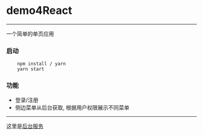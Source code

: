 # demo4React
---
一个简单的单页应用
### 启动
```
	npm install / yarn
	yarn start
```
### 功能
* 登录/注册
* 侧边菜单从后台获取, 根据用户权限展示不同菜单

---
这里是[后台服务](https://github.com/tntntnt7/demo4Express)
